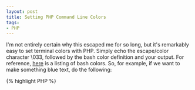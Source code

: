 ```yaml
---
layout: post
title: Setting PHP Command Line Colors
tags:
- PHP
---
```


I'm not entirely certain why this escaped me for so long, but it's remarkably easy to set terminal colors with PHP.  Simply echo the escape/color character \033, followed by the bash color definition and your output.  For reference, [here](https://wiki.archlinux.org/index.php/Color_Bash_Prompt) is a listing of bash colors.  So, for example, if we want to make something blue text, do the following:

{% highlight PHP %}
<?php
echo "\033[34m" . 'here is blue text' . "\033[0m\n";
{% endhighlight %}


This simply sets the blue color, adds the blue text, and then resets the color to default, and makes a new line.
